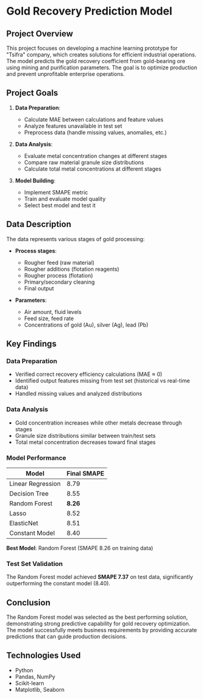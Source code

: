 # Gold Recovery Prediction Model

## Project Overview
This project focuses on developing a machine learning prototype for "Tsifra" company, which creates solutions for efficient industrial operations. The model predicts the gold recovery coefficient from gold-bearing ore using mining and purification parameters. The goal is to optimize production and prevent unprofitable enterprise operations.

## Project Goals
1. **Data Preparation**:
   - Calculate MAE between calculations and feature values
   - Analyze features unavailable in test set
   - Preprocess data (handle missing values, anomalies, etc.)
   
2. **Data Analysis**:
   - Evaluate metal concentration changes at different stages
   - Compare raw material granule size distributions
   - Calculate total metal concentrations at different stages
   
3. **Model Building**:
   - Implement SMAPE metric
   - Train and evaluate model quality
   - Select best model and test it

## Data Description
The data represents various stages of gold processing:
- **Process stages**:
  - Rougher feed (raw material)
  - Rougher additions (flotation reagents)
  - Rougher process (flotation)
  - Primary/secondary cleaning
  - Final output

- **Parameters**:
  - Air amount, fluid levels
  - Feed size, feed rate
  - Concentrations of gold (Au), silver (Ag), lead (Pb)

## Key Findings

### Data Preparation
- Verified correct recovery efficiency calculations (MAE ≈ 0)
- Identified output features missing from test set (historical vs real-time data)
- Handled missing values and analyzed distributions

### Data Analysis
- Gold concentration increases while other metals decrease through stages
- Granule size distributions similar between train/test sets
- Total metal concentration decreases toward final stages

### Model Performance
| Model              | Final SMAPE |
|--------------------|-------------|
| Linear Regression  | 8.79        |
| Decision Tree      | 8.55        |
| Random Forest      | **8.26**    |
| Lasso              | 8.52        |
| ElasticNet         | 8.51        |
| Constant Model     | 8.40        |

**Best Model**: Random Forest (SMAPE 8.26 on training data)

### Test Set Validation
The Random Forest model achieved **SMAPE 7.37** on test data, significantly outperforming the constant model (8.40).

## Conclusion
The Random Forest model was selected as the best performing solution, demonstrating strong predictive capability for gold recovery optimization. The model successfully meets business requirements by providing accurate predictions that can guide production decisions.

## Technologies Used
- Python
- Pandas, NumPy
- Scikit-learn
- Matplotlib, Seaborn
